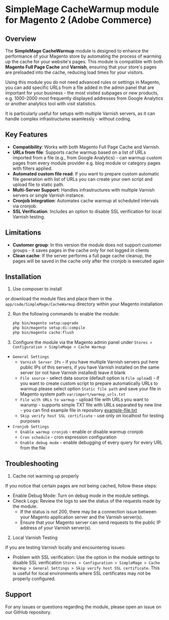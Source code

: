 # SimpleMage CacheWarmup module for Magento 2 (Adobe Commerce)

## Overview

The **SimpleMage CacheWarmup** module is designed to enhance the performance of your Magento store by automating the process of warming up the cache for your website's pages. This module is compatible with both **Magento Full Page Cache** and **Varnish**, ensuring that your store's pages are preloaded into the cache, reducing load times for your visitors.

Using this module you do not need advanced rules or settings in Magento, you can add specific URLs from a file added in the admin panel that are important for your business - the most visited subpages or new products, e.g. 1000-2000 most frequently displayed addresses from Google Analytics or another analytics tool with visit statistics.

It is particularly useful for setups with multiple Varnish servers, as it can handle complex infrastructures seamlessly - without coding.

## Key Features

- **Compatibility**: Works with both Magento Full Page Cache and Varnish.
- **URLs from file**: Supports cache warmup based on a list of URLs imported from a file (e.g., from Google Analytics) - can warmup custom pages from every module provider e.g. blog module or category pages with filters applied.
- **Automated custom file read**: If you want to prepare custom automatic file generation with list of URLs you can create your own script and upload file to static path.
- **Multi-Server Support**: Handles infrastructures with multiple Varnish servers or single Varnish instance.
- **Cronjob Integration**: Automates cache warmup at scheduled intervals via cronjob.
- **SSL Verification**: Includes an option to disable SSL verification for local Varnish testing.

## Limitations

- **Customer group**: In this version the module does not support customer groups - it saves pages in the cache only for not logged in clients
- **Clean cache**: If the server performs a full page cache cleanup, the pages will be saved in the cache only after the cronjob is executed again

## Installation

1. Use composer to install

or download the module files and place them in the `app/code/SimpleMage/CacheWarmup` directory within your Magento installation

2. Run the following commands to enable the module:
   ```bash
   php bin/magento setup:upgrade
   php bin/magento setup:di:compile
   php bin/magento cache:flush
   ```
3. Configure the module via the Magento admin panel under `Stores > Configuration > SimpleMage > Cache Warmup`
 - `General Settings`
   - `Varnish Server IPs` - if you have multiple Varnish servers put here public IPs of this servers, if you have Varnish installed on the same server (or not have Varnish installed) leave it blank
   - `File source` - select data source (default option is `File upload`) - if you want to create custom script to prepare automatically URLs to warmup please select option `Static file path` and save your file in Magento system path `var/import/warmup_urls.txt`
   - `File with URLs to warmup` - upload file with URLs you want to warump - supports simple TXT file with URLs separated by new line - you can find example file in repository [example-file.txt](example-file.txt)
   - `Skip verify host SSL certificate` - use only on localhost for testing purposes
 - `Cronjob Settings`
   - `Enable warmup cronjob` - enable or disable warmup cronjob
   - `Cron schedule` - cron expression configuration
   - `Enable debug mode` - enable debugging of every query for every URL from the file
        
## Troubleshooting

1. Cache not warming up properly

If you notice that certain pages are not being cached, follow these steps:

- Enable Debug Mode: Turn on debug mode in the module settings.
- Check Logs: Review the logs to see the status of the requests made by the module.
  - If the status is not 200, there may be a connection issue between your Magento application server and the Varnish server(s).
  - Ensure that your Magento server can send requests to the public IP address of your Varnish server(s).

2. Local Varnish Testing

If you are testing Varnish locally and encountering issues:
- Problem with SSL verification: Use the option in the module settings to disable SSL verification `Stores > Configuration > SimpleMage > Cache Warmup > General Settings > Skip verify host SSL certificate`. This is useful for local environments where SSL certificates may not be properly configured.

## Support
For any issues or questions regarding the module, please open an issue on our GitHub repository.
